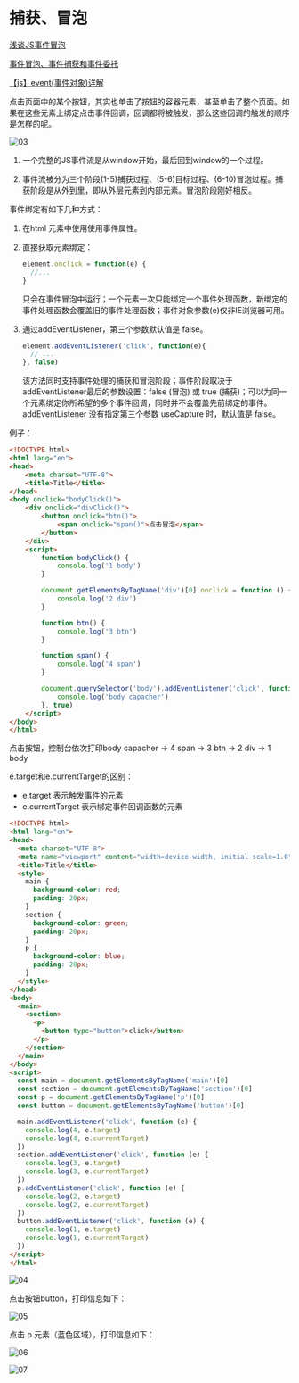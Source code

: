 # 捕获、冒泡

[浅谈JS事件冒泡](https://www.cnblogs.com/moqing/p/5590216.html)

[事件冒泡、事件捕获和事件委托](https://www.cnblogs.com/Chen-XiaoJun/p/6210987.html)

[【js】event(事件对象)详解](https://www.cnblogs.com/websmile/p/8807334.html)

点击页面中的某个按钮，其实也单击了按钮的容器元素，甚至单击了整个页面。如果在这些元素上绑定点击事件回调，回调都将被触发，那么这些回调的触发的顺序是怎样的呢。

![03](https://blog-1320825986.cos.ap-nanjing.myqcloud.com/20230831/03.png)

1. 一个完整的JS事件流是从window开始，最后回到window的一个过程。

2. 事件流被分为三个阶段(1-5)捕获过程、(5-6)目标过程、(6-10)冒泡过程。捕获阶段是从外到里，即从外层元素到内部元素。冒泡阶段刚好相反。

事件绑定有如下几种方式：

1. 在html 元素中使用使用事件属性。

2. 直接获取元素绑定：
    ```js
    element.onclick = function(e) {
      //...
    }
    ```
    只会在事件冒泡中运行；一个元素一次只能绑定一个事件处理函数，新绑定的事件处理函数会覆盖旧的事件处理函数；事件对象参数(e)仅非IE浏览器可用。

3. 通过addEventListener，第三个参数默认值是 false。
   
   ```js
   element.addEventListener('click', function(e){
     // ...
   }, false)
   ```

   该方法同时支持事件处理的捕获和冒泡阶段；事件阶段取决于addEventListener最后的参数设置：false (冒泡) 或 true (捕获)；可以为同一个元素绑定你所希望的多个事件回调，同时并不会覆盖先前绑定的事件。addEventListener 没有指定第三个参数 useCapture 时，默认值是 false。

例子：

```html
<!DOCTYPE html>
<html lang="en">
<head>
    <meta charset="UTF-8">
    <title>Title</title>
</head>
<body onclick="bodyClick()">
    <div onclick="divClick()">
        <button onclick="btn()">
            <span onclick="span()">点击冒泡</span>
        </button>
    </div>
    <script>
        function bodyClick() {
            console.log('1 body')
        }

        document.getElementsByTagName('div')[0].onclick = function () {
            console.log('2 div')
        }

        function btn() {
            console.log('3 btn')
        }

        function span() {
            console.log('4 span')
        }

        document.querySelector('body').addEventListener('click', function () {
            console.log('body capacher')
        }, true)
    </script>
</body>
</html>
```

点击按钮，控制台依次打印body capacher -> 4 span -> 3 btn -> 2 div -> 1 body

e.target和e.currentTarget的区别：

- e.target 表示触发事件的元素
- e.currentTarget 表示绑定事件回调函数的元素

```html
<!DOCTYPE html>
<html lang="en">
<head>
  <meta charset="UTF-8">
  <meta name="viewport" content="width=device-width, initial-scale=1.0">
  <title>Title</title>
  <style>
    main {
      background-color: red;
      padding: 20px;
    }
    section {
      background-color: green;
      padding: 20px;
    }
    p {
      background-color: blue;
      padding: 20px;
    }
  </style>
</head>
<body>
  <main>
    <section>
      <p>
        <button type="button">click</button>
      </p>
    </section>
  </main>
</body>
<script>
  const main = document.getElementsByTagName('main')[0]
  const section = document.getElementsByTagName('section')[0]
  const p = document.getElementsByTagName('p')[0]
  const button = document.getElementsByTagName('button')[0]

  main.addEventListener('click', function (e) {
    console.log(4, e.target)
    console.log(4, e.currentTarget)
  })
  section.addEventListener('click', function (e) {
    console.log(3, e.target)
    console.log(3, e.currentTarget)
  })
  p.addEventListener('click', function (e) {
    console.log(2, e.target)
    console.log(2, e.currentTarget)
  })
  button.addEventListener('click', function (e) {
    console.log(1, e.target)
    console.log(1, e.currentTarget)
  })
</script>
</html>
```

![04](https://blog-1320825986.cos.ap-nanjing.myqcloud.com/20230801/04.png)

点击按钮button，打印信息如下：

![05](https://blog-1320825986.cos.ap-nanjing.myqcloud.com/20230801/05.png)

点击 p 元素（蓝色区域），打印信息如下：

![06](https://blog-1320825986.cos.ap-nanjing.myqcloud.com/20230801/06.png)

![07](https://blog-1320825986.cos.ap-nanjing.myqcloud.com/20230801/07.png)